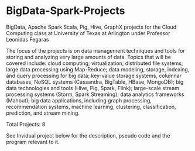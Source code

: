 # BigData-Spark-Projects

BigData, Apache Spark Scala, Pig, Hive, GraphX projects for the Cloud Computing class at University of Texas at Arlington under Professor Leonidas Fegaras

The focus of the projects is on data management techniques and tools for storing and analyzing very large amounts of data. Topics that will be covered include: cloud computing; virtualization; distributed file systems; large data processing using Map-Reduce; data modeling, storage, indexing, and query processing for big data; key-value storage systems, columnar databases, NoSQL systems (Cassandra, BigTable, HBase, MongoDB); big data technologies and tools (Hive, Pig, Spark, Flink); large-scale stream processing systems (Storm, Spark Streaming); data analytics frameworks (Mahout); big data applications, including graph processing, recommendation systems, machine learning, clustering, classification, prediction, and stream mining.

Total Projects: 8

See Invidual project below for the description, pseudo code and the program relevant to it.


